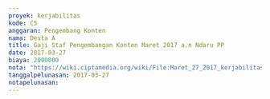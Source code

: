 ```yaml
---
proyek: kerjabilitas
kode: C5
anggaran: Pengembang Konten
nama: Desta A
title: Gaji Staf Pengembangan Konten Maret 2017 a.n Ndaru PP
date: 2017-03-27
biaya: 2000000
nota: "https://wiki.ciptamedia.org/wiki/File:Maret_27_2017_kerjabilitas_C5_gaji_pengembang_konten_ndaru696.jpg"
tanggalpelunasan: 2017-03-27
notapelunasan:
---
```

